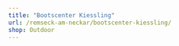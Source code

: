 ```yaml
---
title: "Bootscenter Kiessling"
url: /remseck-am-neckar/bootscenter-kiessling/
shop: Outdoor
---
```

